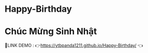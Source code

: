 # Happy-Birthday
# Chúc Mừng Sinh Nhật 

📌LINK DEMO :  👉https://ytbpanda1211.github.io/Happy-Birthday/ 👈

